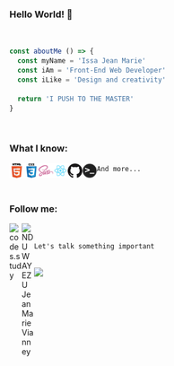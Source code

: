 ### Hello World! 👋
<br />

```javascript
const aboutMe () => {
  const myName = 'Issa Jean Marie'
  const iAm = 'Front-End Web Developer'
  const iLike = 'Design and creativity'
  
  return 'I PUSH TO THE MASTER'
}
```


<br />

### What I know:

<img align="left" alt="HTML5" width="26px" src="https://raw.githubusercontent.com/github/explore/80688e429a7d4ef2fca1e82350fe8e3517d3494d/topics/html/html.png" />
<img align="left" alt="CSS3" width="26px" src="https://raw.githubusercontent.com/github/explore/80688e429a7d4ef2fca1e82350fe8e3517d3494d/topics/css/css.png" />
<img align="left" alt="Sass" width="26px" src="https://raw.githubusercontent.com/github/explore/80688e429a7d4ef2fca1e82350fe8e3517d3494d/topics/sass/sass.png" />
<img align="left" alt="React" width="26px" src="https://raw.githubusercontent.com/github/explore/80688e429a7d4ef2fca1e82350fe8e3517d3494d/topics/react/react.png" />
<img align="left" alt="GitHub" width="26px" src="https://raw.githubusercontent.com/github/explore/78df643247d429f6cc873026c0622819ad797942/topics/github/github.png" />
<img align="left" alt="Terminal" width="26px" src="https://raw.githubusercontent.com/github/explore/80688e429a7d4ef2fca1e82350fe8e3517d3494d/topics/terminal/terminal.png" />

``
And more...
``

<br />

### Follow me:
[<img align="left" alt="codes.study" width="22px" src="https://cdn.jsdelivr.net/npm/simple-icons@v3/icons/instagram.svg" />](https://www.instagram.com/codes.study/)
[<img align="left" alt="NDUWAYEZU Jean Marie Vianney" width="22px" src="https://cdn.jsdelivr.net/npm/simple-icons@v3/icons/linkedin.svg" />](https://twitter.com/Issa_Jean_Marie)

<br />

``Let's talk something important
``

<br />

<img src="https://github-readme-stats.vercel.app/api?username=issajeanmarie&&show_icons=true&title_color=ffffff&icon_color=bb2acf&text_color=daf7dc&bg_color=151515" />

<!--
**issajeanmarie/issajeanmarie** is a ✨ _special_ ✨ repository because its `README.md` (this file) appears on your GitHub profile.

Here are some ideas to get you started:

- 🔭 I’m currently working on ...
- 🌱 I’m currently learning ...
- 👯 I’m looking to collaborate on ...
- 🤔 I’m looking for help with ...
- 💬 Ask me about ...
- 📫 How to reach me: ...
- 😄 Pronouns: ...
- ⚡ Fun fact: ...
-->
